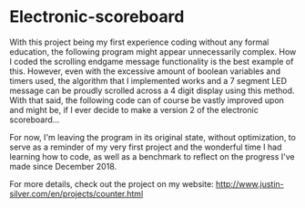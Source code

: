 # Electronic-scoreboard
With this project being my first experience coding without any formal education, the following program might appear unnecessarily complex. How I coded the scrolling endgame message functionality is the best example of this. However, even with the excessive amount of boolean variables and timers used, the algorithm that I implemented works and a 7 segment LED message can be proudly scrolled across a 4 digit display using this method. With that said, the following code can of course be vastly improved upon and might be, if I ever decide to make a version 2 of the electronic scoreboard...

For now, I'm leaving the program in its original state, without optimization, to serve as a reminder of my very first project and the wonderful time I had learning how to code, as well as a benchmark to reflect on the progress I've made since December 2018.

For more details, check out the project on my website:
http://www.justin-silver.com/en/projects/counter.html
